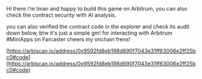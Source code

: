 Hi there i'm Iman and happy to build this game on Arbitrum, you can also check the contract security with AI analysis.

you can also verified the contract code in the explorer and check its audit down below, btw it's just a simple gm! for interacting with Arbitrum #MiniApps on Farcaster cheers my onchain frens!

[https://arbiscan.io/address/0x9592fd8eb198d690f7043e31ff63006e2ff25bc0#code](https://arbiscan.io/address/0x9592fd8eb198d690f7043e31ff63006e2ff25bc0#code)
